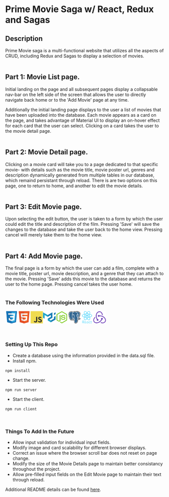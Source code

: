 # Prime Movie Saga w/ React, Redux and Sagas

## Description

Prime Movie saga is a multi-functional website that utilizes all the aspects of CRUD, including Redux and Sagas to  display a selection of movies.
<br /><br />

## Part 1: Movie List page.
Initial landing on the page  and all subsequent pages display a collapsable nav-bar on the left side of the screen that allows the user to directly navigate back home or to the 'Add Movie' page at any time.

Additionally the initial landing page displays to the user a list of movies that have been uploaded into the database. Each movie appears as a card on the page, and takes advantage of Material UI to display an on-hover effect for each card that the user can select. Clicking on a card takes the user to the movie detail page.
<br /><br />

## Part 2: Movie Detail page.

Clicking on a movie card will take you to a page dedicated to that specific movie- with details such as the movie title, movie poster url, genres and description dynamically generated from multiple tables in our database, which remaind persistant through reload. There is are two options on this page, one to return to home, and another to edit the movie details.
<br /><br />

## Part 3: Edit Movie page.

Upon selecting the edit button, the user is taken to a form by which the user could edit the title and description of the film. Pressing 'Save' will save the changes to the database and take the user back to the home view. Pressing cancel will merely take them to the home view.
<br /><br />

## Part 4: Add Movie page.

The final page is a form by which the user can add a film, complete with a movie title, poster url, movie description, and a genre that they can attach to the movie. Pressing 'Save' adds this movie to the database and returns the user to the home page. Pressing cancel takes the user home.
<br /><br />

### The Following Technologies Were Used


<a href="https://developer.mozilla.org/en-US/docs/Web/CSS"><img src="https://raw.githubusercontent.com/devicons/devicon/master/icons/css3/css3-original.svg" height="40px" width="40px" /></a><a href="https://developer.mozilla.org/en-US/docs/Web/HTML"><img src="https://raw.githubusercontent.com/devicons/devicon/master/icons/html5/html5-original.svg" height="40px" width="40px" /></a><a href="https://developer.mozilla.org/en-US/docs/Web/JavaScript"><img src="https://raw.githubusercontent.com/devicons/devicon/master/icons/javascript/javascript-original.svg" height="40px" width="40px" /></a><a href="https://material-ui.com/"><img src="https://raw.githubusercontent.com/devicons/devicon/master/icons/materialui/materialui-original.svg" height="40px" width="40px" /></a><a href="https://nodejs.org/en/"><img src="https://raw.githubusercontent.com/devicons/devicon/master/icons/nodejs/nodejs-original.svg" height="40px" width="40px" /></a><a href="https://www.postgresql.org/"><img src="https://raw.githubusercontent.com/devicons/devicon/master/icons/postgresql/postgresql-original.svg" height="40px" width="40px" /></a><a href="https://reactjs.org/"><img src="https://raw.githubusercontent.com/devicons/devicon/master/icons/react/react-original-wordmark.svg" height="40px" width="40px" /></a><a href="https://redux.js.org/"><img src="https://raw.githubusercontent.com/devicons/devicon/master/icons/redux/redux-original.svg" height="40px" width="40px" /></a>

<br />

### Setting Up This Repo
- Create a database using the information provided in the data.sql file.
- Install npm.
```
npm install
```
- Start the server.
```
npm run server
```
- Start the client.
```
npm run client
```

<br />

### Things To Add In the Future

- Allow input validation for individual input fields.
- Modify image and card scalability for different browser displays.
- Correct an issue where the browser scroll bar does not reset on page change.
- Modify the size of the Movie Details page to maintain better consistancy throughout the project.
- Allow pre-filled input fields on the Edit Movie page to maintain their text through reload.


Additional README details can be found [here](https://github.com/PrimeAcademy/readme-template/blob/master/README.md).
